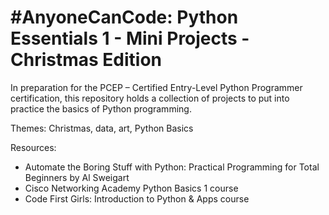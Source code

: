 # #AnyoneCanCode: Python Essentials 1 - Mini Projects - Christmas Edition
 In preparation for the PCEP – Certified Entry-Level Python Programmer certification, this repository holds a collection of projects to put into practice the basics of Python programming.

Themes: Christmas, data, art, Python Basics

Resources:
- Automate the Boring Stuff with Python: Practical Programming for Total Beginners by Al Sweigart
- Cisco Networking Academy Python Basics 1 course 
- Code First Girls: Introduction to Python & Apps course
